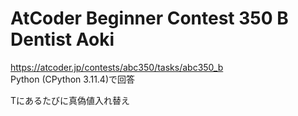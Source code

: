 # AtCoder Beginner Contest 350 B Dentist Aoki  
https://atcoder.jp/contests/abc350/tasks/abc350_b  
Python (CPython 3.11.4)で回答  

Tにあるたびに真偽値入れ替え